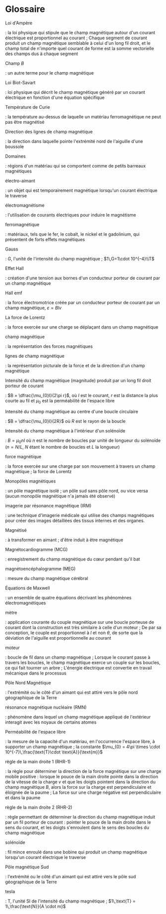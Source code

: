 # Glossaire

Loi d'Ampère

: la loi physique qui stipule que le champ magnétique autour d'un courant électrique est proportionnel au courant ; Chaque segment de courant produit un champ magnétique semblable à celui d'un long fil droit, et le champ total de n'importe quel courant de forme est la somme vectorielle des champs dus à chaque segment

Champ *B*

: un autre terme pour le champ magnétique

Loi Biot-Savart

: loi physique qui décrit le champ magnétique généré par un courant électrique en fonction d'une équation spécifique

Température de Curie

: la température au-dessus de laquelle un matériau ferromagnétique ne peut pas être magnétisé

Direction des lignes de champ magnétique

: la direction dans laquelle pointe l'extrémité nord de l'aiguille d'une boussole

Domaines

: régions d'un matériau qui se comportent comme de petits barreaux magnétiques

électro-aimant

: un objet qui est temporairement magnétique lorsqu'un courant électrique le traverse

électromagnétisme

: l'utilisation de courants électriques pour induire le magnétisme

ferromagnétique

: matériaux, tels que le fer, le cobalt, le nickel et le gadolinium, qui présentent de forts effets magnétiques

Gauss

: $G$, l'unité de l'intensité du champ magnétique ; $1\,G=1\cdot 10^{–4}\\T$

Effet Hall

: création d'une tension aux bornes d'un conducteur porteur de courant par un champ magnétique

Hall emf

: la force électromotrice créée par un conducteur porteur de courant par un champ magnétique, $\varepsilon = Blv$

La force de Lorentz

: la force exercée sur une charge se déplaçant dans un champ magnétique

champ magnétique

: la représentation des forces magnétiques

lignes de champ magnétique

: la représentation picturale de la force et de la direction d'un champ magnétique

Intensité du champ magnétique (magnitude) produit par un long fil droit porteur de courant

: $B = \dfrac{\mu_{0}I}{2\pi r}$, où $I$ est le courant, $r$ est la distance la plus courte au fil et $\mu_{0}$ est la perméabilité de l'espace libre

Intensité du champ magnétique au centre d'une boucle circulaire

: $B = \dfrac{\mu_{0}I}{2R}$ où $R$ est le rayon de la boucle

Intensité du champ magnétique à l'intérieur d'un solénoïde

: $B = \mu_{0}nI$ où $n$ est le nombre de boucles par unité de longueur du solénoïde $(n = N/L$, $N$ étant le nombre de boucles et $L$ la longueur)

force magnétique

: la force exercée sur une charge par son mouvement à travers un champ magnétique ; la force de Lorentz

Monopôles magnétiques

: un pôle magnétique isolé ; un pôle sud sans pôle nord, ou vice versa (aucun monopôle magnétique n'a jamais été observé)

imagerie par résonance magnétique (IRM)

: une technique d'imagerie médicale qui utilise des champs magnétiques pour créer des images détaillées des tissus internes et des organes.

Magnétisé

: à transformer en aimant ; d'être induit à être magnétique

Magnétocardiogramme (MCG)

: enregistrement du champ magnétique du cœur pendant qu'il bat

magnétoencéphalogramme (MEG)

: mesure du champ magnétique cérébral

Équations de Maxwell

: un ensemble de quatre équations décrivant les phénomènes électromagnétiques

mètre

: application courante du couple magnétique sur une boucle porteuse de courant dont la construction est très similaire à celle d'un moteur ; De par sa conception, le couple est proportionnel à $I$ et non $\theta$, de sorte que la déviation de l'aiguille est proportionnelle au courant

moteur

: boucle de fil dans un champ magnétique ; Lorsque le courant passe à travers les boucles, le champ magnétique exerce un couple sur les boucles, ce qui fait tourner un arbre ; L'énergie électrique est convertie en travail mécanique dans le processus

Pôle Nord Magnétique

: l'extrémité ou le côté d'un aimant qui est attiré vers le pôle nord géographique de la Terre

résonance magnétique nucléaire (RMN)

: phénomène dans lequel un champ magnétique appliqué de l'extérieur interagit avec les noyaux de certains atomes

Perméabilité de l'espace libre

: la mesure de la capacité d'un matériau, en l'occurrence l'espace libre, à supporter un champ magnétique ; la constante $\mu_{0} = 4\pi \times \cdot 10^{-7}\,\frac{\text{T}\cdot \text{A}}{\text{m}}$

règle de la main droite 1 (RHR-1)

: la règle pour déterminer la direction de la force magnétique sur une charge mobile positive : lorsque le pouce de la main droite pointe dans la direction de la vitesse de la charge $v$ et que les doigts pointent dans la direction du champ magnétique $B$, alors la force sur la charge est perpendiculaire et éloignée de la paume ; La force sur une charge négative est perpendiculaire et dans la paume

règle de la main droite 2 (RHR-2)

: règle permettant de déterminer la direction du champ magnétique induit par un fil porteur de courant : pointer le pouce de la main droite dans le sens du courant, et les doigts s'enroulent dans le sens des boucles du champ magnétique

solénoïde

: fil mince enroulé dans une bobine qui produit un champ magnétique lorsqu'un courant électrique le traverse

Pôle magnétique Sud

: l'extrémité ou le côté d'un aimant qui est attiré vers le pôle sud géographique de la Terre

tesla

: T, l'unité SI de l'intensité du champ magnétique ; $1\,\text{T} = 1\,\frac{\text{N}}{A \cdot m}$
